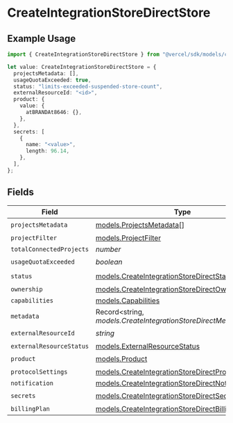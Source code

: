 # CreateIntegrationStoreDirectStore

## Example Usage

```typescript
import { CreateIntegrationStoreDirectStore } from "@vercel/sdk/models/createintegrationstoredirectop.js";

let value: CreateIntegrationStoreDirectStore = {
  projectsMetadata: [],
  usageQuotaExceeded: true,
  status: "limits-exceeded-suspended-store-count",
  externalResourceId: "<id>",
  product: {
    value: {
      atBRANDAt8646: {},
    },
  },
  secrets: [
    {
      name: "<value>",
      length: 96.14,
    },
  ],
};
```

## Fields

| Field                                                                                                            | Type                                                                                                             | Required                                                                                                         | Description                                                                                                      |
| ---------------------------------------------------------------------------------------------------------------- | ---------------------------------------------------------------------------------------------------------------- | ---------------------------------------------------------------------------------------------------------------- | ---------------------------------------------------------------------------------------------------------------- |
| `projectsMetadata`                                                                                               | [models.ProjectsMetadata](../models/projectsmetadata.md)[]                                                       | :heavy_check_mark:                                                                                               | N/A                                                                                                              |
| `projectFilter`                                                                                                  | [models.ProjectFilter](../models/projectfilter.md)                                                               | :heavy_minus_sign:                                                                                               | N/A                                                                                                              |
| `totalConnectedProjects`                                                                                         | *number*                                                                                                         | :heavy_minus_sign:                                                                                               | N/A                                                                                                              |
| `usageQuotaExceeded`                                                                                             | *boolean*                                                                                                        | :heavy_check_mark:                                                                                               | N/A                                                                                                              |
| `status`                                                                                                         | [models.CreateIntegrationStoreDirectStatus](../models/createintegrationstoredirectstatus.md)                     | :heavy_check_mark:                                                                                               | N/A                                                                                                              |
| `ownership`                                                                                                      | [models.CreateIntegrationStoreDirectOwnership](../models/createintegrationstoredirectownership.md)               | :heavy_minus_sign:                                                                                               | N/A                                                                                                              |
| `capabilities`                                                                                                   | [models.Capabilities](../models/capabilities.md)                                                                 | :heavy_minus_sign:                                                                                               | N/A                                                                                                              |
| `metadata`                                                                                                       | Record<string, *models.CreateIntegrationStoreDirectMetadata*>                                                    | :heavy_minus_sign:                                                                                               | N/A                                                                                                              |
| `externalResourceId`                                                                                             | *string*                                                                                                         | :heavy_check_mark:                                                                                               | N/A                                                                                                              |
| `externalResourceStatus`                                                                                         | [models.ExternalResourceStatus](../models/externalresourcestatus.md)                                             | :heavy_minus_sign:                                                                                               | N/A                                                                                                              |
| `product`                                                                                                        | [models.Product](../models/product.md)                                                                           | :heavy_check_mark:                                                                                               | N/A                                                                                                              |
| `protocolSettings`                                                                                               | [models.CreateIntegrationStoreDirectProtocolSettings](../models/createintegrationstoredirectprotocolsettings.md) | :heavy_minus_sign:                                                                                               | N/A                                                                                                              |
| `notification`                                                                                                   | [models.CreateIntegrationStoreDirectNotification](../models/createintegrationstoredirectnotification.md)         | :heavy_minus_sign:                                                                                               | N/A                                                                                                              |
| `secrets`                                                                                                        | [models.CreateIntegrationStoreDirectSecrets](../models/createintegrationstoredirectsecrets.md)[]                 | :heavy_check_mark:                                                                                               | N/A                                                                                                              |
| `billingPlan`                                                                                                    | [models.CreateIntegrationStoreDirectBillingPlan](../models/createintegrationstoredirectbillingplan.md)           | :heavy_minus_sign:                                                                                               | N/A                                                                                                              |